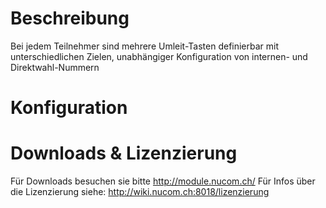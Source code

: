 <!-- TITLE: Funktionstastengesteuerte Umleitung -->
# Beschreibung
Bei jedem Teilnehmer sind mehrere Umleit-Tasten definierbar mit unterschiedlichen Zielen, unabhängiger Konfiguration von internen- und Direktwahl-Nummern 
# Konfiguration

# Downloads & Lizenzierung
Für Downloads besuchen sie bitte http://module.nucom.ch/
Für Infos über die Lizenzierung siehe: http://wiki.nucom.ch:8018/lizenzierung
